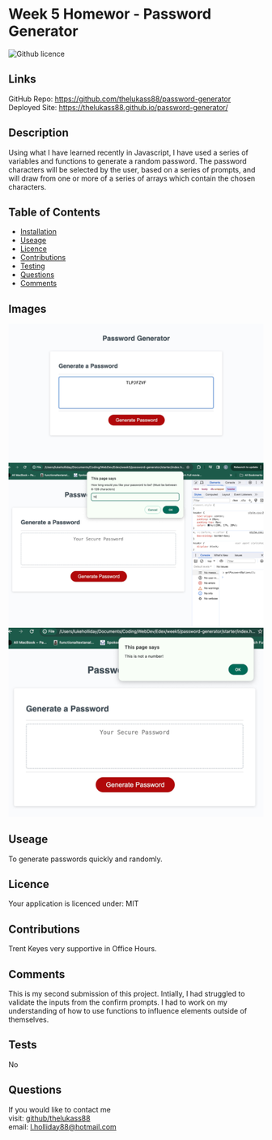 # Week 5 Homewor - Password Generator
![Github licence](https://img.shields.io/badge/your_licence:-MIT-blue.svg)
## Links
GitHub Repo: https://github.com/thelukass88/password-generator
Deployed Site: https://thelukass88.github.io/password-generator/

## Description
Using what I have learned recently in Javascript, I have used a series of variables and functions to generate a random password. The password characters will be selected by the user, based on a series of prompts, and will draw from one or more of a series of arrays which contain the chosen characters. 
## Table of Contents
* [Installation](#installation)
* [Useage](#useage)
* [Licence](#licence)
* [Contributions](#contributors)
* [Testing](#tests)
* [Questions](#questions)
* [Comments](#comments)
## Images
![Alt 8 Character Test](./assets/8characters.png)
![Alt Function Working in Console](./assets/functionworkinginconsole.png)
![Alt Error Message for Wrong/ No Input](./assets/catcherror.png)
## Useage
To generate passwords quickly and randomly. 
## Licence
Your application is licenced under: MIT
## Contributions
Trent Keyes very supportive in Office Hours.
## Comments

This is my second submission of this project. 
Intially, I had struggled to validate the inputs from the confirm prompts. 
I had to work on my understanding of how to use functions to influence elements outside of themselves. 

## Tests
No
## Questions
If you would like to contact me<br>
visit: [github/thelukass88](https://github.com/thelukass88)<br>
email: l.holliday88@hotmail.com
